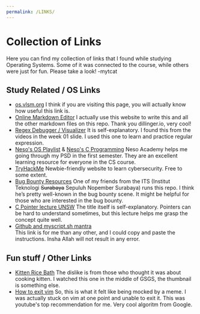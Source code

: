 ```yaml
---
permalink: /LINKS/
---
```


# Collection of Links 
Here you can find my collection of links that I found while studying Operating Systems. Some of it was connected to the course, while others were just for fun. Please take a look!
-mytcat
## Study Related / OS Links
* [os.vlsm.org](https://os.vlsm.org/)
    I think if you are visiting this page, you will actually know how useful this link is.
* [Online Markdown Editor](https://dillinger.io/)
    I actually use this website to write this and all the other markdown files on this repo. Thank you dillinger.io, very cool!
* [Regex Debugger / Visualizer](https://www.debuggex.com/)
    It is self-explanatory. I found this from the videos in the week 01 slide. I used this one to learn and practice regular expression. 
* [Neso's OS Playlist](https://www.youtube.com/playlist?list=PLBlnK6fEyqRiVhbXDGLXDk_OQAeuVcp2O) & [Neso's C Programming](https://www.youtube.com/playlist?list=PLBlnK6fEyqRggZZgYpPMUxdY1CYkZtARR)
  Neso Academy helps me going through my PSD in the first semester. They are an excellent learning resource for everyone in the CS course.
* [TryHackMe](https://tryhackme.com/)
    Newbie-friendly website to learn cybersecurity. Free to some extent. 
* [Bug Bounty Resources](https://github.com/daffainfo/AllAboutBugBounty)
  One of my friends from the ITS (Institut Teknologi ~~Surabaya~~ Sepuluh Nopember Surabaya) runs this repo. I think he’s pretty well-known in the bug bounty scene. It might be helpful for those who are interested in the bug bounty.
* [C Pointer lecture UNSW](https://youtu.be/Rxvv9krECNw)
  The title itself is self-explanatory. Pointers can be hard to understand sometimes, but this lecture helps me grasp the concept quite well.
* [Github and myscript.sh mantra](https://osp4diss.vlsm.org/W03-06.html)  
  This link is for me than any other, and I could copy and paste the instructions. Insha Allah will not result in any error.

## Fun stuff / Other Links
* [Kitten Rice Bath](https://youtu.be/Q9iWKabmkr4)
    The dislike is from those who thought it was about cooking kitten. I watched this one in the middle of GSGS, the thumbnail is something else.
* [How to exit vim](https://youtu.be/w00JOVpapxA)
    So, this is what it felt like being mocked by a meme.
    I was actually stuck on vim at one point and unable to exit it. This was youtube's top recommendation for me. Very cool algoritm from Google.
